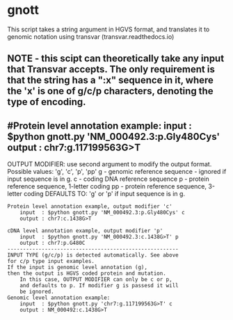 # gnott
This script takes a string argument in HGVS format, and translates it to genomic notation using transvar (transvar.readthedocs.io)

NOTE - this scipt can theoretically take any input that Transvar accepts. The only requirement is that the string has a ":x" sequence in it, where the 'x' is one of g/c/p characters, denoting the type of encoding.
-------------------------------------------------------
#Protein level annotation example:
input  : $python gnott.py 'NM_000492.3:p.Gly480Cys'
output : chr7:g.117199563G>T
-------------------------------------------------------
OUTPUT MODIFIER: use second argument to modify the output format.
        Possible values: 'g', 'c', 'p', 'pp'
            g  - genomic reference sequence
               - ignored if input sequence is in g.
            c  - coding DNA reference sequence
            p  - protein reference sequence, 1-letter coding
            pp - protein reference sequence, 3-letter coding
            DEFAULTS TO: 'g' or 'p' if input sequence is in g.

    Protein level annotation example, output modifier 'c'
        input  : $python gnott.py 'NM_000492.3:p.Gly480Cys' c
        output : chr7:c.1438G>T

    cDNA level annotation example, output modifier 'p'
        input  : $python gnott.py 'NM_000492.3:c.1438G>T' p
        output : chr7:p.G480C
    -------------------------------------------------------
    INPUT TYPE (g/c/p) is detected automatically. See above
    for c/p type input examples.
    If the input is genomic level annotation (g),
    then the output is HGVS coded protein and mutation.
        In this case, OUTPUT MODIFIER can only be c or p,
        and defaults to p. If modifier g is passesd it will
        be ignored.
    Genomic level annotation example:
        input  : $python gnott.py 'chr7:g.117199563G>T' c
        output : NM_000492:c.1438G>T
